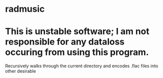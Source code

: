 # radmusic
# This is unstable software; I am not responsible for any dataloss occuring from using this program.
Recursively walks through the current directory and encodes .flac files into other desirable
